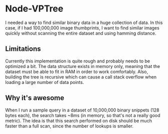 # Node-VPTree
I needed a way to find similar binary data in a huge collection of data. In this case, if I had 100,000,000 image thumbprints, I want to find similar images quickly without scanning the entire dataset and using hamming distance.

## Limitations
Currently this implementation is quite rough and probably needs to be optimized a bit. The data structure exists in memory only, meaning that the dataset must be able to fit in RAM in order to work comfortably. Also, building the tree is recursive which can cause a call stack overflow when loading a large number of data points.

## Why it's awesome
When I run a sample query in a dataset of 10,000,000 binary snippets (128 bytes each), the search takes ~8ms (in memory, so that's not a really good metric). The idea is that this search performed on disk should be much faster than a full scan, since the number of lookups is smaller.
